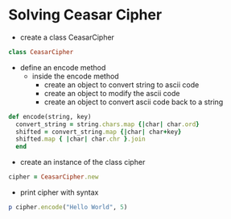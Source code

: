 # Solving Ceasar Cipher

- create a class CeasarCipher
```ruby
class CeasarCipher
```

- define an encode method
  - inside the encode method
    - create an object to convert string to ascii code
    - create an object to modify the ascii code
    - create an object to convert ascii code back to a string

``` ruby
def encode(string, key)
  convert_string = string.chars.map {|char| char.ord}
  shifted = convert_string.map {|char| char+key}
  shifted.map { |char| char.chr }.join
  end
```

- create an instance of the class cipher

```ruby
cipher = CeasarCipher.new
```

- print cipher with syntax

```ruby
p cipher.encode("Hello World", 5)
```
